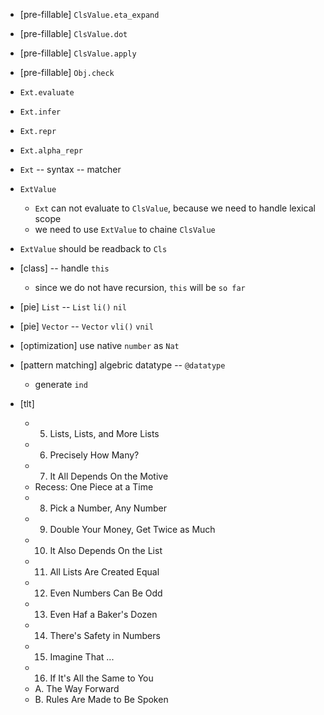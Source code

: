 - [pre-fillable] `ClsValue.eta_expand`
- [pre-fillable] `ClsValue.dot`
- [pre-fillable] `ClsValue.apply`

- [pre-fillable] `Obj.check`

- `Ext.evaluate`
- `Ext.infer`
- `Ext.repr`
- `Ext.alpha_repr`
- `Ext` -- syntax -- matcher
- `ExtValue`
  - `Ext` can not evaluate to `ClsValue`,
    because we need to handle lexical scope
  - we need to use `ExtValue` to chaine `ClsValue`
- `ExtValue` should be readback to `Cls`

- [class] -- handle `this`
  - since we do not have recursion, `this` will be `so far`

- [pie] `List` -- `List` `li()` `nil`
- [pie] `Vector` --  `Vector` `vli()` `vnil`

- [optimization] use native `number` as `Nat`

- [pattern matching] algebric datatype -- `@datatype`
  - generate `ind`

- [tlt]
  - 5. Lists, Lists, and More Lists
  - 6. Precisely How Many?
  - 7. It All Depends On the Motive
  - Recess: One Piece at a Time
  - 8. Pick a Number, Any Number
  - 9. Double Your Money, Get Twice as Much
  - 10. It Also Depends On the List
  - 11. All Lists Are Created Equal
  - 12. Even Numbers Can Be Odd
  - 13. Even Haf a Baker's Dozen
  - 14. There's Safety in Numbers
  - 15. Imagine That ...
  - 16. If It's All the Same to You
  - A. The Way Forward
  - B. Rules Are Made to Be Spoken
